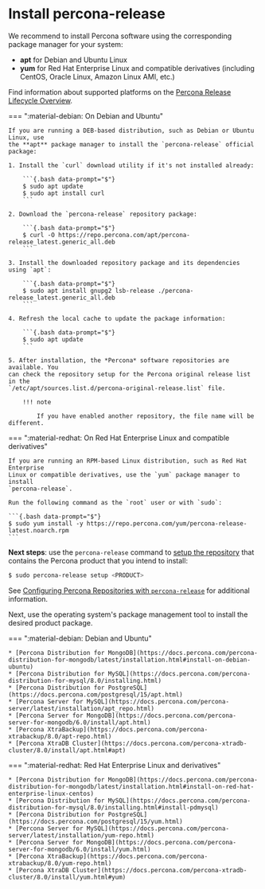 # Install percona-release

We recommend to install Percona software using the corresponding package manager
for your system:

* **apt** for Debian and Ubuntu Linux
* **yum** for Red Hat Enterprise Linux and compatible derivatives (including CentOS, Oracle Linux, Amazon Linux AMI, etc.)

Find information about supported platforms on the [Percona Release Lifecycle Overview](https://www.percona.com/services/policies/percona-software-support-lifecycle#support).

=== ":material-debian: On Debian and Ubuntu"

    If you are running a DEB-based distribution, such as Debian or Ubuntu Linux, use
    the **apt** package manager to install the `percona-release` official package:

    1. Install the `curl` download utility if it's not installed already:

        ```{.bash data-prompt="$"}
        $ sudo apt update
        $ sudo apt install curl 
        ```

    2. Download the `percona-release` repository package:

        ```{.bash data-prompt="$"}
        $ curl -O https://repo.percona.com/apt/percona-release_latest.generic_all.deb
        ```

    3. Install the downloaded repository package and its dependencies using `apt`:

        ```{.bash data-prompt="$"}
        $ sudo apt install gnupg2 lsb-release ./percona-release_latest.generic_all.deb
        ```

    4. Refresh the local cache to update the package information:

        ```{.bash data-prompt="$"}
        $ sudo apt update
        ```

    5. After installation, the *Percona* software repositories are available. You
    can check the repository setup for the Percona original release list in the
    `/etc/apt/sources.list.d/percona-original-release.list` file.

        !!! note
    
            If you have enabled another repository, the file name will be different.

=== ":material-redhat: On Red Hat Enterprise Linux and compatible derivatives"

    If you are running an RPM-based Linux distribution, such as Red Hat Enterprise
    Linux or compatible derivatives, use the `yum` package manager to install
    `percona-release`.

    Run the following command as the `root` user or with `sudo`:

    ```{.bash data-prompt="$"}
    $ sudo yum install -y https://repo.percona.com/yum/percona-release-latest.noarch.rpm
    ```

**Next steps**: use the `percona-release` command to [setup the
repository](repository-location.md) that contains the Percona product that you
intend to install:

```{.bash data-prompt="$"}
$ sudo percona-release setup <PRODUCT>
```
See [Configuring Percona Repositories with
`percona-release`](percona-release.md) for additional information.

Next, use the operating system's package management tool to install the desired product package.

=== ":material-debian: Debian and Ubuntu"

    * [Percona Distribution for MongoDB](https://docs.percona.com/percona-distribution-for-mongodb/latest/installation.html#install-on-debian-ubuntu)
    * [Percona Distribution for MySQL](https://docs.percona.com/percona-distribution-for-mysql/8.0/installing.html)
    * [Percona Distribution for PostgreSQL](https://docs.percona.com/postgresql/15/apt.html)
    * [Percona Server for MySQL](https://docs.percona.com/percona-server/latest/installation/apt_repo.html)
    * [Percona Server for MongoDB](https://docs.percona.com/percona-server-for-mongodb/6.0/install/apt.html)
    * [Percona XtraBackup](https://docs.percona.com/percona-xtrabackup/8.0/apt-repo.html)
    * [Percona XtraDB Cluster](https://docs.percona.com/percona-xtradb-cluster/8.0/install/apt.html#apt)


=== ":material-redhat: Red Hat Enterprise Linux and derivatives"

    * [Percona Distribution for MongoDB](https://docs.percona.com/percona-distribution-for-mongodb/latest/installation.html#install-on-red-hat-enterprise-linux-centos)
    * [Percona Distribution for MySQL](https://docs.percona.com/percona-distribution-for-mysql/8.0/installing.html#install-pdmysql)
    * [Percona Distribution for PostgreSQL](https://docs.percona.com/postgresql/15/yum.html)
    * [Percona Server for MySQL](https://docs.percona.com/percona-server/latest/installation/yum-repo.html)
    * [Percona Server for MongoDB](https://docs.percona.com/percona-server-for-mongodb/6.0/install/yum.html)
    * [Percona XtraBackup](https://docs.percona.com/percona-xtrabackup/8.0/yum-repo.html)
    * [Percona XtraDB Cluster](https://docs.percona.com/percona-xtradb-cluster/8.0/install/yum.html#yum)

